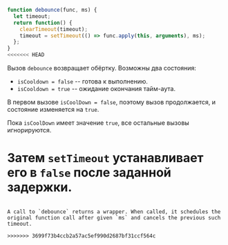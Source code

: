 ```js demo
function debounce(func, ms) {
  let timeout;
  return function() {
    clearTimeout(timeout);
    timeout = setTimeout(() => func.apply(this, arguments), ms);
  };
}
<<<<<<< HEAD
```

Вызов `debounce` возвращает обёртку. Возможны два состояния:
- `isCooldown = false` -- готова к выполнению.
- `isCooldown = true` -- ожидание окончания тайм-аута.

В первом вызове `isCoolDown = false`, поэтому вызов продолжается, и состояние изменяется на `true`.

Пока `isCoolDown` имеет значение `true`, все остальные вызовы игнорируются.

Затем `setTimeout` устанавливает его в `false` после заданной задержки.
=======

```

A call to `debounce` returns a wrapper. When called, it schedules the original function call after given `ms` and cancels the previous such timeout.

>>>>>>> 3699f73b4ccb2a57ac5ef990d2687bf31ccf564c
